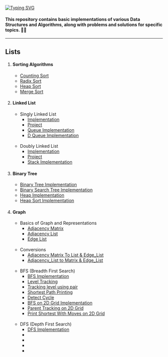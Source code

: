 [![Typing SVG](https://readme-typing-svg.demolab.com?font=VT323&weight=900&size=35&pause=1000&color=A8F7F1&width=435&lines=Hi+Programmers+%F0%9F%91%8B%F0%9F%8F%BC%F0%9F%91%8B%F0%9F%8F%BC)](https://git.io/typing-svg)
#### This repository contains basic implementations of various Data Structures and Algorithms, along with problems and solutions for specific topics. 📝💡

***

## Lists

1. #### Sorting Algorithms
    * [Counting Sort](https://github.com/Farhan0140/_CP__/blob/main/DATA_STRUCTURES_ALGORITHM/Sorting%20Algorithms/Counting_Sort.cpp)
    * [Radix Sort](https://github.com/Farhan0140/_CP__/blob/main/DATA_STRUCTURES_ALGORITHM/Sorting%20Algorithms/Radix_Sort.cpp)
    * [Heap Sort](https://github.com/Farhan0140/_CP__/blob/main/DATA_STRUCTURES_ALGORITHM/Sorting%20Algorithms/Heap_Sort.cpp)
    * [Merge Sort](https://github.com/Farhan0140/_CP__/blob/main/DATA_STRUCTURES_ALGORITHM/Sorting%20Algorithms/Merge_Sort.cpp)

2. #### Linked List
   - Singly Linked List
      * [Implementation](https://github.com/Farhan0140/_CP__/blob/main/DATA_STRUCTURES_ALGORITHM/Linked_List/Singly_Linked_List.cpp)
      * [Project](https://github.com/Farhan0140/_CP__/blob/main/DATA_STRUCTURES_ALGORITHM/Linked_List/Singly_Linked_List_New.cpp)
      * [Queue Implementation](https://github.com/Farhan0140/_CP__/blob/main/DATA_STRUCTURES_ALGORITHM/Linked_List/Queue_Implementation_using_Linked_List.cpp)
      * [D Queue Implementation](https://github.com/Farhan0140/_CP__/blob/main/DATA_STRUCTURES_ALGORITHM/Linked_List/D_Queue_Implementation_using_Linked_List.cpp)
      <br>
   - Doubly Linked List
      * [Implementation](https://github.com/Farhan0140/_CP__/blob/main/DATA_STRUCTURES_ALGORITHM/Linked_List/Doubly_linked_list.cpp)
      * [Project](https://github.com/Farhan0140/_CP__/blob/main/DATA_STRUCTURES_ALGORITHM/Linked_List/Doubly_Linked_List_New.cpp)
      * [Stack Implementation](https://github.com/Farhan0140/_CP__/blob/main/DATA_STRUCTURES_ALGORITHM/Linked_List/Stack_Implementation_using_Linked_List.cpp)

3. #### Binary Tree
    * [Binary Tree Implementation](https://github.com/Farhan0140/_CP__/blob/main/DATA_STRUCTURES_ALGORITHM/TREE/Binary_Tree_Phitron.cpp)
    * [Binary Search Tree Implementation](https://github.com/Farhan0140/_CP__/blob/main/DATA_STRUCTURES_ALGORITHM/TREE/Binary_Search_Tree.cpp)
    * [Heap Implementation](https://github.com/Farhan0140/_CP__/blob/main/DATA_STRUCTURES_ALGORITHM/TREE/Heap.cpp)
    * [Heap Sort Implementation](https://github.com/Farhan0140/_CP__/blob/main/DATA_STRUCTURES_ALGORITHM/TREE/Heap_Sort.cpp)

4. #### Graph
   - Basics of Graph and Representations
      * [Adjacency Matrix](https://github.com/Farhan0140/_CP__/blob/main/DATA_STRUCTURES_ALGORITHM/Graph/Basics%20Graph/adjacency_matrix.cpp)
      * [Adjacency List](https://github.com/Farhan0140/_CP__/blob/main/DATA_STRUCTURES_ALGORITHM/Graph/Basics%20Graph/adjacency_list.cpp)
      * [Edge List](https://github.com/Farhan0140/_CP__/blob/main/DATA_STRUCTURES_ALGORITHM/Graph/Basics%20Graph/edge_list.cpp)
      <br>
   - Conversions
      * [Adjacency Matrix To List & Edge_List](https://github.com/Farhan0140/_CP__/blob/main/DATA_STRUCTURES_ALGORITHM/Graph/Basics%20Graph/Adjacency_Matrix_To__List_%26_Edge_List.cpp)
      * [Adjacency_List to Matrix & Edge_List](https://github.com/Farhan0140/_CP__/blob/main/DATA_STRUCTURES_ALGORITHM/Graph/Basics%20Graph/Adjacency_List_to___Matrix__And__Edge_List.cpp)
      <br>
   - BFS (Breadth First Search)
      * [BFS Implementation](https://github.com/Farhan0140/_CP__/blob/main/DATA_STRUCTURES_ALGORITHM/Graph/BFS/BFS.cpp)
      * [Level Tracking](https://github.com/Farhan0140/_CP__/blob/main/DATA_STRUCTURES_ALGORITHM/Graph/BFS/BFS_With_Level_Tracking.cpp)
      * [Tracking level using pair](https://github.com/Farhan0140/_CP__/blob/main/DATA_STRUCTURES_ALGORITHM/Graph/BFS/BFS_With_Level_Tracking_With_Pair.cpp)
      * [Shortest Path Printing](https://github.com/Farhan0140/_CP__/blob/main/DATA_STRUCTURES_ALGORITHM/Graph/BFS/Path_Printing__or__Shortest_Path.cpp.cpp)
      * [Detect Cycle](https://github.com/Farhan0140/_CP__/blob/main/DATA_STRUCTURES_ALGORITHM/Graph/BFS/Detect_Cycle.cpp)
      * [BFS on 2D Grid Implementation](https://github.com/Farhan0140/_CP__/blob/main/DATA_STRUCTURES_ALGORITHM/Graph/BFS/2D_Grid.cpp)
      * [Parent Tracking on 2D Grid](https://github.com/Farhan0140/_CP__/blob/main/DATA_STRUCTURES_ALGORITHM/Graph/BFS/2D_Grid_With_Parent_Tracking.cpp)
      * [Print Shortest With Moves on 2D Grid](https://github.com/Farhan0140/_CP__/blob/main/DATA_STRUCTURES_ALGORITHM/Graph/BFS/2D_Grid_With_Move.cpp)
      <br>
   - DFS (Depth First Search)
      * [DFS Implementation](https://github.com/Farhan0140/_CP__/blob/main/DATA_STRUCTURES_ALGORITHM/Graph/DFS/DFS.cpp)
      * []()
      * []()
      * []()
      * []()


















